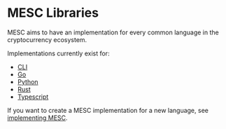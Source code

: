# MESC Libraries

MESC aims to have an implementation for every common language in the cryptocurrency ecosystem.

Implementations currently exist for:
- [CLI](./cli.md)
- [Go](./go.md)
- [Python](./python.md)
- [Rust](./rust.md)
- [Typescript](./typescript.md)


If you want to create a MESC implementation for a new language, see [implementing MESC](./implementing_mesc.md).

